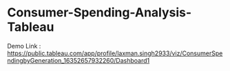 # Consumer-Spending-Analysis-Tableau

Demo Link : https://public.tableau.com/app/profile/laxman.singh2933/viz/ConsumerSpendingbyGeneration_16352657932260/Dashboard1
